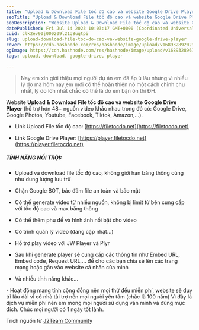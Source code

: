 ```yaml
---
title: "Upload & Download File tốc độ cao và website Google Drive Player"
seoTitle: "Upload & Download File tốc độ cao và website Google Drive Player"
seoDescription: "Website Upload & Download File tốc độ cao và website Google Drive Player (hổ trợ hơn 48+ nguồn video khác nhau trong đó có: Google Drive, Google Photos, You"
datePublished: Fri Jul 14 2023 10:03:17 GMT+0000 (Coordinated Universal Time)
cuid: clk2ev90j000209l21g8ugtpi
slug: upload-download-file-toc-do-cao-va-website-google-drive-player
cover: https://cdn.hashnode.com/res/hashnode/image/upload/v1689328920294/34719231-adab-4e6a-b66c-c551607067b6.png
ogImage: https://cdn.hashnode.com/res/hashnode/image/upload/v1689328967652/3460802e-60db-4466-9579-a401968cedb0.png
tags: upload, download, google-drive, player

---
```


> Nay em xin giới thiệu mọi người dự án em đã ấp ủ lâu nhưng vì nhiều lý do mà hôm nay em mới có thể hoàn thiện nó một cách chỉnh chu nhất, lý do lớn nhất chắc có thể là do em bận ôn thi ĐH.

Website **Upload & Download File tốc độ cao và website Google Drive Player** (hổ trợ hơn 48+ nguồn video khác nhau trong đó có: Google Drive, Google Photos, Youtube, Facebook, Tiktok, Amazon,...).

* Link Upload File tốc độ cao: [https://filetocdo.net](https://filetocdo.net)
    
* Link Google Drive Player: [https://player.filetocdo.net](https://player.filetocdo.net)
    

##### **TÍNH NĂNG NỔI TRỘI:**

* Upload và download file tốc độ cao, không giới hạn băng thông cũng như dung lượng lưu trữ
    
* Chặn Google BOT, bảo đảm file an toàn và bảo mật
    
* Có thể generate video từ nhiều nguồn, không bị limit từ bên cung cấp với tốc độ cao và max băng thông
    
* Có thể thêm phụ đề và hình ảnh nổi bật cho video
    
* Có trình quản lý video (đang cập nhật...)
    
* Hổ trợ play video với JW Player và Plyr
    
* Sau khi generate player sẽ cung cấp các thông tin như Embed URL, Embed code, Request URL,... để cho các bạn chia sẻ lên các trang mạng hoặc gắn vào website cá nhân của mình
    
* Và nhiều tính năng khác...
    

\- Hoạt động mang tính cộng đồng nên mọi thứ đều miễn phí, website sẽ duy trì lâu dài vì có nhà tài trợ nên mọi người yên tâm (chắc là 100 năm) Vì đây là dịch vụ miễn phí nên em mong mọi người sử dụng văn minh và đúng mục đích. Chúc mọi người có 1 ngày tốt lành.

Trích nguồn từ [J2Team Community](https://www.facebook.com/groups/j2team.community/posts/2166478603684248)